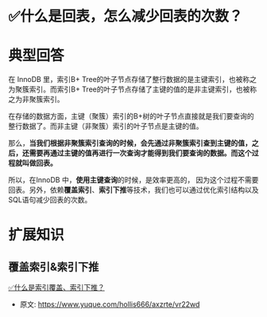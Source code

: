# ✅什么是回表，怎么减少回表的次数？
<!--page header-->

<a name="eHtfi"></a>
# 典型回答

在 InnoDB 里，索引B+ Tree的叶子节点存储了整行数据的是主键索引，也被称之为聚簇索引。而索引B+ Tree的叶子节点存储了主键的值的是非主键索引，也被称之为非聚簇索引。

在存储的数据方面，主键（聚簇）索引的B+树的叶子节点直接就是我们要查询的整行数据了。而非主键（非聚簇）索引的叶子节点是主键的值。

那么，**当我们根据非聚簇索引查询的时候，会先通过非聚簇索引查到主键的值，之后，还需要再通过主键的值再进行一次查询才能得到我们要查询的数据。而这个过程就叫做回表。**

所以，在InnoDB 中，**使用主键查询**的时候，是效率更高的， 因为这个过程不需要回表。另外，依赖**覆盖索引**、**索引下推**等技术，我们也可以通过优化索引结构以及SQL语句减少回表的次数。
<a name="V7i2z"></a>
# 扩展知识

<a name="XuqHB"></a>
## 覆盖索引&索引下推

[✅什么是索引覆盖、索引下推？](https://www.yuque.com/hollis666/axzrte/gpg6mivy21wg0r55?view=doc_embed)


<!--page footer-->
- 原文: <https://www.yuque.com/hollis666/axzrte/vr22wd>